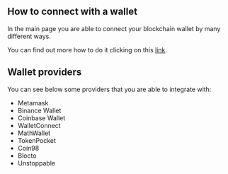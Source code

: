 ## How to connect with a wallet

In the main page you are able to connect your blockchain wallet by many different ways.

You can find out more how to do it clicking on this [link](https://docs.pancakeswap.finance/get-started/connection-guide).

## Wallet providers

You can see below some providers that you are able to integrate with:

- Metamask
- Binance Wallet
- Coinbase Wallet
- WalletConnect
- MathWallet
- TokenPocket
- Coin98
- Blocto
- Unstoppable